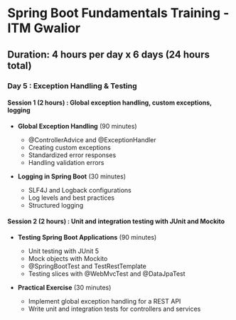 # Spring Boot Fundamentals Training - ITM Gwalior

## **Duration**: 4 hours per day x 6 days (24 hours total)

### Day 5 : Exception Handling & Testing

#### Session 1 (2 hours) : Global exception handling, custom exceptions, logging

* **Global Exception Handling** (90 minutes)
	* @ControllerAdvice and @ExceptionHandler
	* Creating custom exceptions
	* Standardized error responses
	* Handling validation errors


* **Logging in Spring Boot** (30 minutes)
	* SLF4J and Logback configurations
	* Log levels and best practices
	* Structured logging

#### Session 2 (2 hours) : Unit and integration testing with JUnit and Mockito

* **Testing Spring Boot Applications** (90 minutes)
	* Unit testing with JUnit 5
	* Mock objects with Mockito
	* @SpringBootTest and TestRestTemplate
	* Testing slices with @WebMvcTest and @DataJpaTest


* **Practical Exercise** (30 minutes)
	* Implement global exception handling for a REST API
	* Write unit and integration tests for controllers and services